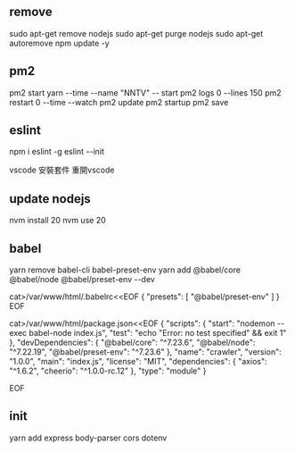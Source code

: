 ## remove
sudo apt-get remove nodejs
sudo apt-get purge nodejs
sudo apt-get autoremove
npm update -y

## pm2 
pm2 start yarn --time --name "NNTV" -- start
pm2 logs 0 --lines 150
pm2 restart 0 --time --watch
pm2 update
pm2 startup
pm2 save
## eslint
npm i eslint -g
eslint --init

vscode 安裝套件 重開vscode

## update nodejs
nvm install 20
nvm use 20

## babel
yarn remove babel-cli babel-preset-env
yarn add @babel/core @babel/node @babel/preset-env --dev

cat>/var/www/html/.babelrc<<EOF
{
  "presets": [
    "@babel/preset-env"
  ]
}
EOF

cat>/var/www/html/package.json<<EOF
{
  "scripts": {
    "start": "nodemon --exec babel-node index.js",
    "test": "echo \"Error: no test specified\" && exit 1"
  },
  "devDependencies": {
    "@babel/core": "^7.23.6",
    "@babel/node": "^7.22.19",
    "@babel/preset-env": "^7.23.6"
  },
  "name": "crawler",
  "version": "1.0.0",
  "main": "index.js",
  "license": "MIT",
  "dependencies": {
    "axios": "^1.6.2",
    "cheerio": "^1.0.0-rc.12"
  },
  "type": "module"
}

EOF

## init 
yarn add express body-parser cors dotenv